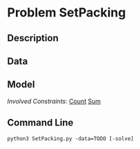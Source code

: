 # Problem SetPacking

## Description



## Data



## Model

*Involved Constraints*: [Count](https://pycsp.org/documentation/constraints/Count) [Sum](https://pycsp.org/documentation/constraints/Sum)


## Command Line

```shell
python3 SetPacking.py -data=TODO [-solve]
```


